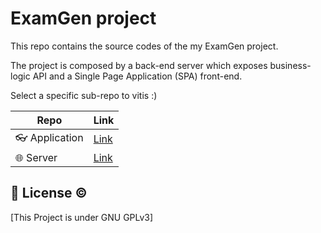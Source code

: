 # ExamGen project

This repo contains the source codes of the my ExamGen project.

The project is composed by a back-end server which exposes business-logic API and a Single Page Application (SPA) front-end.

Select a specific sub-repo to vitis :)

| Repo                           | Link                                                                       |
| ------------------------------ | -------------------------------------------------------------------------- |
| :eyeglasses: Application       | [Link](https://github.com/LightDestory/ExamGen/tree/master/examgen-client) |
| :globe_with_meridians:  Server | [Link](https://github.com/LightDestory/ExamGen/tree/master/examgen-api)    |

## :large_orange_diamond: License :copyright:

[This Project is under GNU GPLv3]
